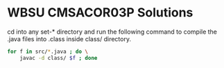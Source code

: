 # WBSU CMSACOR03P Solutions

cd into any set-* directory and run the following command to compile the .java files into .class inside class/ directory.

```sh
for f in src/*.java ; do \
	javac -d class/ $f ; done
```
